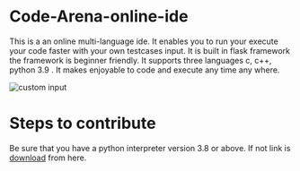 # Code-Arena-online-ide
This is a an online multi-language ide. It enables you to run your execute your code faster with your own testcases input. It is built in flask framework the framework is beginner friendly. It supports three languages c, c++, python 3.9 . It makes enjoyable to code and execute any time any where. 

![custom input](https://user-images.githubusercontent.com/75746412/136219626-7269c105-d1eb-46f2-8eb3-10330bbf4359.png)

# Steps to contribute
Be sure that you have a python interpreter version 3.8 or above. If not link is [download](https://www.python.org/downloads/) from here.

